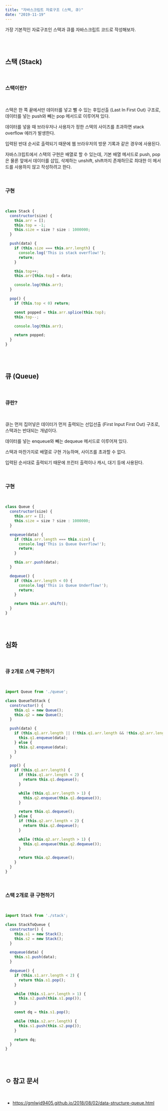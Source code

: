 ```yaml
---
title: "자바스크립트 자료구조 (스택, 큐)"
date: "2019-11-19"
---
```



가장 기본적인 자료구조인 스택과 큐를 자바스크립트 코드로 작성해보자.

<br>
<br>

## 스택 (Stack)

<br>

### 스택이란?

<br>

스택은 한 쪽 끝에서만 데이터를 넣고 뺄 수 있는 후입선출 (Last In First Out) 구조로, 데이터를 넣는 push와 빼는 pop 메서드로 이루어져 있다.


데이터를 넣을 때 브라우저나 사용자가 정한 스택의 사이즈를 초과하면 stack overflow 에러가 발생한다.


입력된 반대 순서로 출력되기 때문에 웹 브라우저의 방문 기록과 같은 경우에 사용된다.


자바스크립트에서 스택의 구현은 배열로 할 수 있는데, 기본 배열 메서드로 push, pop은 물론  앞에서 데이터를 삽입, 삭제하는 unshift, shift까지 존재하므로 최대한 이 메서드를 사용하지 않고 작성하려고 한다.

<br>

### 구현

<br>

```js
class Stack {
  constructor(size) {
    this.arr = [];
    this.top = -1;
    this.size = size ? size : 1000000;
  }

  push(data) {
    if (this.size === this.arr.length) {
      console.log('This is stack overflow!');
      return;
    }

    this.top++;
    this.arr[this.top] = data;

    console.log(this.arr);
  }

  pop() {
    if (this.top < 0) return;

    const popped = this.arr.splice(this.top);
    this.top--;

    console.log(this.arr);

    return popped;
  }
}
```

<br>
<br>

## 큐 (Queue)

<br>

### 큐란?

<br>

큐는 먼저 집어넣은 데이터가 먼저 출력되는 선입선출 (First Input First Out) 구조로, 스택과는 반대되는 개념이다.


데이터를 넣는 enqueue와 빼는 dequeue 메서드로 이루어져 있다.


스택과 마찬가지로 배열로 구현 가능하며, 사이즈를 초과할 수 없다.


입력된 순서대로 출력되기 때문에 프린터 출력이나 캐시, 대기 등에 사용된다.

<br>

### 구현

<br>

```js
class Queue {
  constructor(size) {
    this.arr = [];
    this.size = size ? size : 1000000;
  }

  enqueue(data) {
    if (this.arr.length === this.size) {
      console.log('This is Queue Overflow!');
      return;
    }

    this.arr.push(data);
  }

  dequeue() {
    if (this.arr.length < 0) {
      console.log('This is Queue Underflow!');
      return;
    }

    return this.arr.shift();
  }
}
```

<br>
<br>

## 심화

<br>

### 큐 2개로 스택 구현하기

<br>


```js
import Queue from './queue';

class QueueToStack {
  constructor() {
    this.q1 = new Queue();
    this.q2 = new Queue();
  }

  push(data) {
    if (this.q1.arr.length || (!this.q1.arr.length && !this.q2.arr.length)) {
      this.q1.enqueue(data);
    } else {
      this.q2.enqueue(data);
    }
  }

  pop() {
    if (this.q1.arr.length) {
      if (this.q1.arr.length < 2) {
        return this.q1.dequeue();
      }

      while (this.q1.arr.length > 1) {
        this.q2.enqueue(this.q1.dequeue());
      }

      return this.q1.dequeue();
    } else {
      if (this.q2.arr.length < 2) {
        return this.q2.dequeue();
      }

      while (this.q2.arr.length > 1) {
        this.q1.enqueue(this.q2.dequeue());
      }

      return this.q2.dequeue();
    }
  }
}
```

<br>

### 스택 2개로 큐 구현하기

<br>


```js
import Stack from './stack';

class StackToQueue {
  constructor() {
    this.s1 = new Stack();
    this.s2 = new Stack();
  }

  enqueue(data) {
    this.s1.push(data);
  }

  dequeue() {
    if (this.s1.arr.length < 2) {
      return this.s1.pop();
    }

    while (this.s1.arr.length > 1) {
      this.s2.push(this.s1.pop());
    }

    const dq = this.s1.pop();

    while (this.s2.arr.length) {
      this.s1.push(this.s2.pop());
    }

    return dq;
  }
}
```

<br>
<br>

## ㅇ 참고 문서

<br>

* <https://gmlwjd9405.github.io/2018/08/02/data-structure-queue.html>
